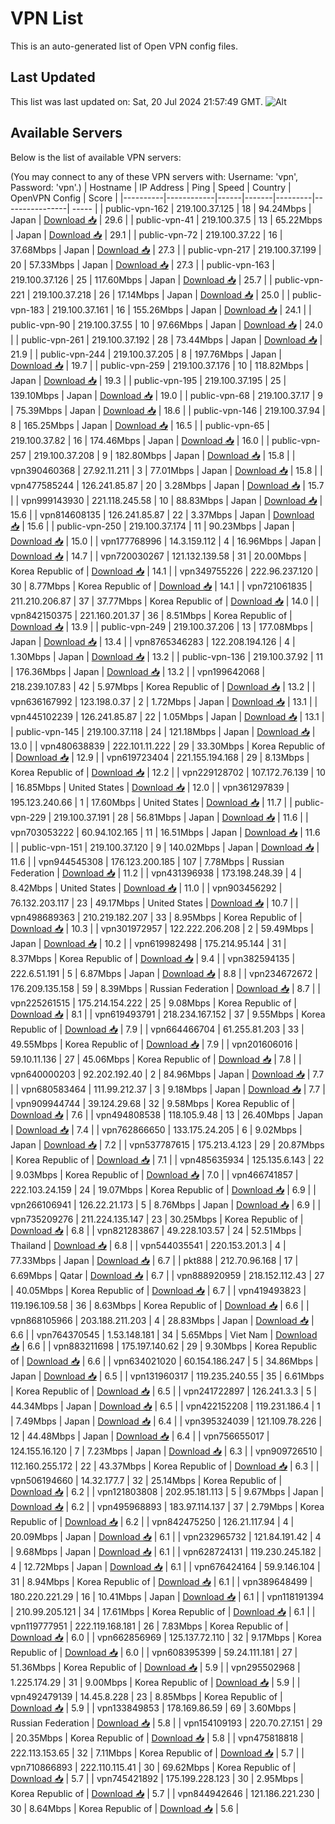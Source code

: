 # VPN List

This is an auto-generated list of Open VPN config files.

## Last Updated

This list was last updated on: Sat, 20 Jul 2024 21:57:49 GMT.
![Alt](https://repobeats.axiom.co/api/embed/186b98318ef1479477931607c1ad7d823f12451f.svg "Repobeats analytics image")

## Available Servers

Below is the list of available VPN servers:

(You may connect to any of these VPN servers with: Username: 'vpn', Password: 'vpn'.)
| Hostname | IP Address | Ping | Speed | Country | OpenVPN Config | Score |
|----------|------------|------|-------|---------|----------------| ----- |
| public-vpn-162 | 219.100.37.125 | 18 | 94.24Mbps | Japan | [Download 📥](./configs/server_0_JP.ovpn) | 29.6 |
| public-vpn-41 | 219.100.37.5 | 13 | 65.22Mbps | Japan | [Download 📥](./configs/server_1_JP.ovpn) | 29.1 |
| public-vpn-72 | 219.100.37.22 | 16 | 37.68Mbps | Japan | [Download 📥](./configs/server_2_JP.ovpn) | 27.3 |
| public-vpn-217 | 219.100.37.199 | 20 | 57.33Mbps | Japan | [Download 📥](./configs/server_3_JP.ovpn) | 27.3 |
| public-vpn-163 | 219.100.37.126 | 25 | 117.60Mbps | Japan | [Download 📥](./configs/server_4_JP.ovpn) | 25.7 |
| public-vpn-221 | 219.100.37.218 | 26 | 17.14Mbps | Japan | [Download 📥](./configs/server_5_JP.ovpn) | 25.0 |
| public-vpn-183 | 219.100.37.161 | 16 | 155.26Mbps | Japan | [Download 📥](./configs/server_6_JP.ovpn) | 24.1 |
| public-vpn-90 | 219.100.37.55 | 10 | 97.66Mbps | Japan | [Download 📥](./configs/server_7_JP.ovpn) | 24.0 |
| public-vpn-261 | 219.100.37.192 | 28 | 73.44Mbps | Japan | [Download 📥](./configs/server_8_JP.ovpn) | 21.9 |
| public-vpn-244 | 219.100.37.205 | 8 | 197.76Mbps | Japan | [Download 📥](./configs/server_9_JP.ovpn) | 19.7 |
| public-vpn-259 | 219.100.37.176 | 10 | 118.82Mbps | Japan | [Download 📥](./configs/server_10_JP.ovpn) | 19.3 |
| public-vpn-195 | 219.100.37.195 | 25 | 139.10Mbps | Japan | [Download 📥](./configs/server_11_JP.ovpn) | 19.0 |
| public-vpn-68 | 219.100.37.17 | 9 | 75.39Mbps | Japan | [Download 📥](./configs/server_12_JP.ovpn) | 18.6 |
| public-vpn-146 | 219.100.37.94 | 8 | 165.25Mbps | Japan | [Download 📥](./configs/server_13_JP.ovpn) | 16.5 |
| public-vpn-65 | 219.100.37.82 | 16 | 174.46Mbps | Japan | [Download 📥](./configs/server_14_JP.ovpn) | 16.0 |
| public-vpn-257 | 219.100.37.208 | 9 | 182.80Mbps | Japan | [Download 📥](./configs/server_15_JP.ovpn) | 15.8 |
| vpn390460368 | 27.92.11.211 | 3 | 77.01Mbps | Japan | [Download 📥](./configs/server_16_JP.ovpn) | 15.8 |
| vpn477585244 | 126.241.85.87 | 20 | 3.28Mbps | Japan | [Download 📥](./configs/server_17_JP.ovpn) | 15.7 |
| vpn999143930 | 221.118.245.58 | 10 | 88.83Mbps | Japan | [Download 📥](./configs/server_18_JP.ovpn) | 15.6 |
| vpn814608135 | 126.241.85.87 | 22 | 3.37Mbps | Japan | [Download 📥](./configs/server_19_JP.ovpn) | 15.6 |
| public-vpn-250 | 219.100.37.174 | 11 | 90.23Mbps | Japan | [Download 📥](./configs/server_20_JP.ovpn) | 15.0 |
| vpn177768996 | 14.3.159.112 | 4 | 16.96Mbps | Japan | [Download 📥](./configs/server_21_JP.ovpn) | 14.7 |
| vpn720030267 | 121.132.139.58 | 31 | 20.00Mbps | Korea Republic of | [Download 📥](./configs/server_22_KR.ovpn) | 14.1 |
| vpn349755226 | 222.96.237.120 | 30 | 8.77Mbps | Korea Republic of | [Download 📥](./configs/server_23_KR.ovpn) | 14.1 |
| vpn721061835 | 211.210.206.87 | 37 | 37.77Mbps | Korea Republic of | [Download 📥](./configs/server_24_KR.ovpn) | 14.0 |
| vpn842150375 | 221.160.201.37 | 36 | 8.51Mbps | Korea Republic of | [Download 📥](./configs/server_25_KR.ovpn) | 13.9 |
| public-vpn-249 | 219.100.37.206 | 13 | 177.08Mbps | Japan | [Download 📥](./configs/server_26_JP.ovpn) | 13.4 |
| vpn8765346283 | 122.208.194.126 | 4 | 1.30Mbps | Japan | [Download 📥](./configs/server_27_JP.ovpn) | 13.2 |
| public-vpn-136 | 219.100.37.92 | 11 | 176.36Mbps | Japan | [Download 📥](./configs/server_28_JP.ovpn) | 13.2 |
| vpn199642068 | 218.239.107.83 | 42 | 5.97Mbps | Korea Republic of | [Download 📥](./configs/server_29_KR.ovpn) | 13.2 |
| vpn636167992 | 123.198.0.37 | 2 | 1.72Mbps | Japan | [Download 📥](./configs/server_30_JP.ovpn) | 13.1 |
| vpn445102239 | 126.241.85.87 | 22 | 1.05Mbps | Japan | [Download 📥](./configs/server_31_JP.ovpn) | 13.1 |
| public-vpn-145 | 219.100.37.118 | 24 | 121.18Mbps | Japan | [Download 📥](./configs/server_32_JP.ovpn) | 13.0 |
| vpn480638839 | 222.101.11.222 | 29 | 33.30Mbps | Korea Republic of | [Download 📥](./configs/server_33_KR.ovpn) | 12.9 |
| vpn619723404 | 221.155.194.168 | 29 | 8.13Mbps | Korea Republic of | [Download 📥](./configs/server_34_KR.ovpn) | 12.2 |
| vpn229128702 | 107.172.76.139 | 10 | 16.85Mbps | United States | [Download 📥](./configs/server_35_US.ovpn) | 12.0 |
| vpn361297839 | 195.123.240.66 | 1 | 17.60Mbps | United States | [Download 📥](./configs/server_36_US.ovpn) | 11.7 |
| public-vpn-229 | 219.100.37.191 | 28 | 56.81Mbps | Japan | [Download 📥](./configs/server_37_JP.ovpn) | 11.6 |
| vpn703053222 | 60.94.102.165 | 11 | 16.51Mbps | Japan | [Download 📥](./configs/server_38_JP.ovpn) | 11.6 |
| public-vpn-151 | 219.100.37.120 | 9 | 140.02Mbps | Japan | [Download 📥](./configs/server_39_JP.ovpn) | 11.6 |
| vpn944545308 | 176.123.200.185 | 107 | 7.78Mbps | Russian Federation | [Download 📥](./configs/server_40_RU.ovpn) | 11.2 |
| vpn431396938 | 173.198.248.39 | 4 | 8.42Mbps | United States | [Download 📥](./configs/server_41_US.ovpn) | 11.0 |
| vpn903456292 | 76.132.203.117 | 23 | 49.17Mbps | United States | [Download 📥](./configs/server_42_US.ovpn) | 10.7 |
| vpn498689363 | 210.219.182.207 | 33 | 8.95Mbps | Korea Republic of | [Download 📥](./configs/server_43_KR.ovpn) | 10.3 |
| vpn301972957 | 122.222.206.208 | 2 | 59.49Mbps | Japan | [Download 📥](./configs/server_44_JP.ovpn) | 10.2 |
| vpn619982498 | 175.214.95.144 | 31 | 8.37Mbps | Korea Republic of | [Download 📥](./configs/server_45_KR.ovpn) | 9.4 |
| vpn382594135 | 222.6.51.191 | 5 | 6.87Mbps | Japan | [Download 📥](./configs/server_46_JP.ovpn) | 8.8 |
| vpn234672672 | 176.209.135.158 | 59 | 8.39Mbps | Russian Federation | [Download 📥](./configs/server_47_RU.ovpn) | 8.7 |
| vpn225261515 | 175.214.154.222 | 25 | 9.08Mbps | Korea Republic of | [Download 📥](./configs/server_48_KR.ovpn) | 8.1 |
| vpn619493791 | 218.234.167.152 | 37 | 9.55Mbps | Korea Republic of | [Download 📥](./configs/server_49_KR.ovpn) | 7.9 |
| vpn664466704 | 61.255.81.203 | 33 | 49.55Mbps | Korea Republic of | [Download 📥](./configs/server_50_KR.ovpn) | 7.9 |
| vpn201606016 | 59.10.11.136 | 27 | 45.06Mbps | Korea Republic of | [Download 📥](./configs/server_51_KR.ovpn) | 7.8 |
| vpn640000203 | 92.202.192.40 | 2 | 84.96Mbps | Japan | [Download 📥](./configs/server_52_JP.ovpn) | 7.7 |
| vpn680583464 | 111.99.212.37 | 3 | 9.18Mbps | Japan | [Download 📥](./configs/server_53_JP.ovpn) | 7.7 |
| vpn909944744 | 39.124.29.68 | 32 | 9.58Mbps | Korea Republic of | [Download 📥](./configs/server_54_KR.ovpn) | 7.6 |
| vpn494808538 | 118.105.9.48 | 13 | 26.40Mbps | Japan | [Download 📥](./configs/server_55_JP.ovpn) | 7.4 |
| vpn762866650 | 133.175.24.205 | 6 | 9.02Mbps | Japan | [Download 📥](./configs/server_56_JP.ovpn) | 7.2 |
| vpn537787615 | 175.213.4.123 | 29 | 20.87Mbps | Korea Republic of | [Download 📥](./configs/server_57_KR.ovpn) | 7.1 |
| vpn485635934 | 125.135.6.143 | 22 | 9.03Mbps | Korea Republic of | [Download 📥](./configs/server_58_KR.ovpn) | 7.0 |
| vpn466741857 | 222.103.24.159 | 24 | 19.07Mbps | Korea Republic of | [Download 📥](./configs/server_59_KR.ovpn) | 6.9 |
| vpn266106941 | 126.22.21.173 | 5 | 8.76Mbps | Japan | [Download 📥](./configs/server_60_JP.ovpn) | 6.9 |
| vpn735209276 | 211.224.135.147 | 23 | 30.25Mbps | Korea Republic of | [Download 📥](./configs/server_61_KR.ovpn) | 6.8 |
| vpn821283867 | 49.228.103.57 | 24 | 52.51Mbps | Thailand | [Download 📥](./configs/server_62_TH.ovpn) | 6.8 |
| vpn544035541 | 220.153.201.3 | 4 | 77.33Mbps | Japan | [Download 📥](./configs/server_63_JP.ovpn) | 6.7 |
| pkt888 | 212.70.96.168 | 17 | 6.69Mbps | Qatar | [Download 📥](./configs/server_64_QA.ovpn) | 6.7 |
| vpn888920959 | 218.152.112.43 | 27 | 40.05Mbps | Korea Republic of | [Download 📥](./configs/server_65_KR.ovpn) | 6.7 |
| vpn419493823 | 119.196.109.58 | 36 | 8.63Mbps | Korea Republic of | [Download 📥](./configs/server_66_KR.ovpn) | 6.6 |
| vpn868105966 | 203.188.211.203 | 4 | 28.83Mbps | Japan | [Download 📥](./configs/server_67_JP.ovpn) | 6.6 |
| vpn764370545 | 1.53.148.181 | 34 | 5.65Mbps | Viet Nam | [Download 📥](./configs/server_68_VN.ovpn) | 6.6 |
| vpn883211698 | 175.197.140.62 | 29 | 9.30Mbps | Korea Republic of | [Download 📥](./configs/server_69_KR.ovpn) | 6.6 |
| vpn634021020 | 60.154.186.247 | 5 | 34.86Mbps | Japan | [Download 📥](./configs/server_70_JP.ovpn) | 6.5 |
| vpn131960317 | 119.235.240.55 | 35 | 6.61Mbps | Korea Republic of | [Download 📥](./configs/server_71_KR.ovpn) | 6.5 |
| vpn241722897 | 126.241.3.3 | 5 | 44.34Mbps | Japan | [Download 📥](./configs/server_72_JP.ovpn) | 6.5 |
| vpn422152208 | 119.231.186.4 | 1 | 7.49Mbps | Japan | [Download 📥](./configs/server_73_JP.ovpn) | 6.4 |
| vpn395324039 | 121.109.78.226 | 12 | 44.48Mbps | Japan | [Download 📥](./configs/server_74_JP.ovpn) | 6.4 |
| vpn756655017 | 124.155.16.120 | 7 | 7.23Mbps | Japan | [Download 📥](./configs/server_75_JP.ovpn) | 6.3 |
| vpn909726510 | 112.160.255.172 | 22 | 43.37Mbps | Korea Republic of | [Download 📥](./configs/server_76_KR.ovpn) | 6.3 |
| vpn506194660 | 14.32.177.7 | 32 | 25.14Mbps | Korea Republic of | [Download 📥](./configs/server_77_KR.ovpn) | 6.2 |
| vpn121803808 | 202.95.181.113 | 5 | 9.67Mbps | Japan | [Download 📥](./configs/server_78_JP.ovpn) | 6.2 |
| vpn495968893 | 183.97.114.137 | 37 | 2.79Mbps | Korea Republic of | [Download 📥](./configs/server_79_KR.ovpn) | 6.2 |
| vpn842475250 | 126.21.117.94 | 4 | 20.09Mbps | Japan | [Download 📥](./configs/server_80_JP.ovpn) | 6.1 |
| vpn232965732 | 121.84.191.42 | 4 | 9.68Mbps | Japan | [Download 📥](./configs/server_81_JP.ovpn) | 6.1 |
| vpn628724131 | 119.230.245.182 | 4 | 12.72Mbps | Japan | [Download 📥](./configs/server_82_JP.ovpn) | 6.1 |
| vpn676424164 | 59.9.146.104 | 31 | 8.94Mbps | Korea Republic of | [Download 📥](./configs/server_83_KR.ovpn) | 6.1 |
| vpn389648499 | 180.220.221.29 | 16 | 10.41Mbps | Japan | [Download 📥](./configs/server_84_JP.ovpn) | 6.1 |
| vpn118191394 | 210.99.205.121 | 34 | 17.61Mbps | Korea Republic of | [Download 📥](./configs/server_85_KR.ovpn) | 6.1 |
| vpn119777951 | 222.119.168.181 | 26 | 7.83Mbps | Korea Republic of | [Download 📥](./configs/server_86_KR.ovpn) | 6.0 |
| vpn662856969 | 125.137.72.110 | 32 | 9.17Mbps | Korea Republic of | [Download 📥](./configs/server_87_KR.ovpn) | 6.0 |
| vpn608395399 | 59.24.111.181 | 27 | 51.36Mbps | Korea Republic of | [Download 📥](./configs/server_88_KR.ovpn) | 5.9 |
| vpn295502968 | 1.225.174.29 | 31 | 9.00Mbps | Korea Republic of | [Download 📥](./configs/server_89_KR.ovpn) | 5.9 |
| vpn492479139 | 14.45.8.228 | 23 | 8.85Mbps | Korea Republic of | [Download 📥](./configs/server_90_KR.ovpn) | 5.9 |
| vpn133849853 | 178.169.86.59 | 69 | 3.60Mbps | Russian Federation | [Download 📥](./configs/server_91_RU.ovpn) | 5.8 |
| vpn154109193 | 220.70.27.151 | 29 | 20.35Mbps | Korea Republic of | [Download 📥](./configs/server_92_KR.ovpn) | 5.8 |
| vpn475818818 | 222.113.153.65 | 32 | 7.11Mbps | Korea Republic of | [Download 📥](./configs/server_93_KR.ovpn) | 5.7 |
| vpn710866893 | 222.110.115.41 | 30 | 69.62Mbps | Korea Republic of | [Download 📥](./configs/server_94_KR.ovpn) | 5.7 |
| vpn745421892 | 175.199.228.123 | 30 | 2.95Mbps | Korea Republic of | [Download 📥](./configs/server_95_KR.ovpn) | 5.7 |
| vpn844942646 | 121.186.221.230 | 30 | 8.64Mbps | Korea Republic of | [Download 📥](./configs/server_96_KR.ovpn) | 5.6 |

